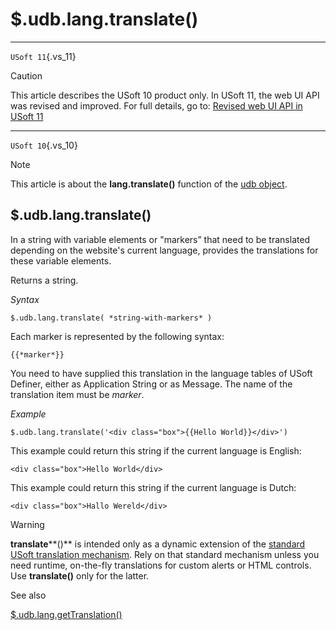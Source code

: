 # $.udb.lang.translate()



----

`USoft 11`{.vs_11}

> [!CAUTION]
> This article describes the USoft 10 product only.
> In USoft 11, the web UI API was revised and improved. For full details, go to:
> [Revised web UI API in USoft 11](/docs/Web%20and%20app%20UIs/UDB%20udb/Revised%20web%20UI%20API%20in%20USoft%2011.md)

----

`USoft 10`{.vs_10}

> [!NOTE]
> This article is about the **lang.translate()** function of the [udb object](/docs/Web%20and%20app%20UIs/UDB%20udb).

## **$.udb.lang.translate()**

In a string with variable elements or "markers” that need to be translated depending on the website's current language, provides the translations for these variable elements.

Returns a string.

*Syntax*

```
$.udb.lang.translate( *string-with-markers* )
```

Each marker is represented by the following syntax:

```
{{*marker*}}
```

You need to have supplied this translation in the language tables of USoft Definer, either as Application String or as Message. The name of the translation item must be *marker*.

*Example*

```
$.udb.lang.translate('<div class="box">{{Hello World}}</div>')
```

This example could return this string if the current language is English:

```language-html
<div class="box">Hello World</div>
```

This example could return this string if the current language is Dutch:

```language-html
<div class="box">Hallo Wereld</div>
```

> [!WARNING]
> **translate****()** is intended only as a dynamic extension of the [standard USoft translation mechanism](/docs/Modeller%20and%20Rules%20Engine/Localising%20your%20application/Localisation%20system%20languages%20translations%20and%20regional%20settings.md). Rely on that standard mechanism unless you need runtime, on-the-fly translations for custom alerts or HTML controls. Use **translate()** only for the latter.

See also

[$.udb.lang.getTranslation()](/docs/Web%20and%20app%20UIs/UDB%20udb/udblanggetTranslation.md)